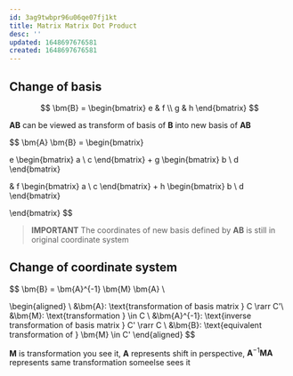 ```yaml
---
id: 3ag9twbpr96u06qe07fj1kt
title: Matrix Matrix Dot Product
desc: ''
updated: 1648697676581
created: 1648697676581
---
```


## Change of basis

$$
\bm{B} =
\begin{bmatrix}
e & f \\
g & h
\end{bmatrix}
$$

$\bm{A} \bm{B}$ can be viewed as transform of basis of $\bm{B}$ into new basis of $\bm{A} \bm{B}$

$$
\bm{A} \bm{B} =
\begin{bmatrix}

e
\begin{bmatrix}
a \\ 
c 
\end{bmatrix}
+
g
\begin{bmatrix}
b \\ 
d 
\end{bmatrix}

&
f
\begin{bmatrix}
a \\ 
c 
\end{bmatrix}
+
h
\begin{bmatrix}
b \\ 
d 
\end{bmatrix}

\end{bmatrix}
$$

> **IMPORTANT** The coordinates of new basis defined by $\bm{AB}$ is still in original coordinate system

## Change of coordinate system

$$
\bm{B} = \bm{A}^{-1} \bm{M} \bm{A} \\

\begin{aligned}
\\
&\bm{A}: \text{transformation of basis matrix } C \rarr C'\\
&\bm{M}: \text{transformation } \in C \\
&\bm{A}^{-1}: \text{inverse transformation of basis matrix } C' \rarr C \\
&\bm{B}: \text{equivalent transformation of } \bm{M} \in C'
\end{aligned}
$$

$\bm{M}$ is transformation you see it, $\bm{A}$ represents shift in perspective, $\bm{A}^{-1} \bm{M} \bm{A}$ represents same transformation someelse sees it
